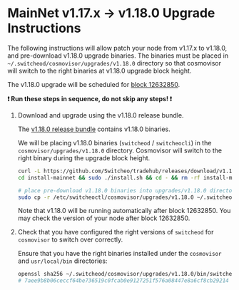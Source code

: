 # MainNet v1.17.x -> v1.18.0 Upgrade Instructions

The following instructions will allow patch your node from v1.17.x to v1.18.0, and pre-download v1.18.0 upgrade binaries. The binaries must be placed in `~/.switcheod/cosmovisor/upgrades/v1.18.0` directory so that cosmovisor will switch to the right binaries at v1.18.0 upgrade block height.

The v1.18.0 upgrade will be scheduled for [block 12632850](https://switcheo.org/blocks).

**:exclamation: Run these steps in sequence, do not skip any steps! :exclamation:**

1. Download and upgrade using the v1.18.0 release bundle.

    The [v1.18.0 release bundle](https://github.com/Switcheo/tradehub/releases/tag/v1.18.0) contains v1.18.0 binaries.

    We will be placing v1.18.0 binaries (`switcheod` / `switcheocli`) in the `cosmovisor/upgrades/v1.18.0` directory. Cosmovisor will switch to the right binary during the upgrade block height.

    ```bash
    curl -L https://github.com/Switcheo/tradehub/releases/download/v1.18.0/install-mainnet.tar.gz | tar -xz
    cd install-mainnet && sudo ./install.sh && cd - && rm -rf install-mainnet

    # place pre-download v1.18.0 binaries into upgrades/v1.18.0 directory
    sudo cp -r /etc/switcheoctl/cosmovisor/upgrades/v1.18.0 ~/.switcheod/cosmovisor/upgrades
    ```

    Note that v1.18.0 will be running automatically after block 12632850. You may check the version of your node after block 12632850.

2. Check that you have configured the right versions of `switcheod` for `cosmovisor` to switch over correctly.

    Ensure that you have the right binaries installed under the `cosmovisor` and `usr/local/bin` directories:

    ```bash
    openssl sha256 ~/.switcheod/cosmovisor/upgrades/v1.18.0/bin/switcheod
    # 7aee9b8b06ceccf64be736519c0fcab0e9127251f576a08447e8a6cf8cb29214
    ```
